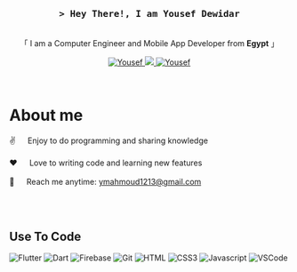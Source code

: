 
<h3 align="center">
        <samp>&gt; Hey There!, I am
                <b>Yousef Dewidar</b>
        </samp>
</h3>

<p align="center"> 
    <br>
    「 I am a Computer Engineer and Mobile App Developer from <b>Egypt</b> 」
    <br>
  </samp>
</p>

<p align="center">
 <a href="https://www.linkedin.com/in/yousef-dewidar-0884772a3/" target="_blank">
  <img src="https://img.shields.io/badge/LinkedIn-0077B5?style=for-the-badge&logo=linkedin&logoColor=white" alt="Yousef"/>
 </a>
 <a href="https://x.com/Yousefmd8" target="_blank">
  <img src="https://img.shields.io/badge/Twitter-000000?style=for-the-badge&logo=x&logoColor=white" />
 </a>
 <a href="https://www.facebook.com/profile.php?id=100009483401222" target="_blank">
  <img src="https://img.shields.io/badge/Facebook-20BEFF?&style=for-the-badge&logo=facebook&logoColor=white" alt="Yousef"  />
  </a> 
</p>
<br />

 # About me
 
<p>

 ✌️ &emsp; Enjoy to do programming and sharing knowledge <br/><br/>
 ❤️ &emsp; Love to writing code and learning new features<br/><br/>
 📧 &emsp; Reach me anytime: ymahmoud1213@gmail.com<br/><br/>

</p>


<br/>

## Use To Code

![Flutter](https://img.shields.io/badge/Flutter-092749?style=for-the-badge&logo=flutter&logoColor=06B6D4&labelColor=000000)
![Dart](https://img.shields.io/badge/Dart-092749?style=for-the-badge&logo=dart&logoColor=white)
![Firebase](https://img.shields.io/badge/FireBase-FFCB2B?style=for-the-badge&logo=firebase&logoColor=FFCB2B&labelColor=000000)
![Git](https://img.shields.io/badge/Git-F05032?style=for-the-badge&logo=git&logoColor=white)
![HTML](https://img.shields.io/badge/HTML5-E34F26?style=for-the-badge&logo=html5&logoColor=white)
![CSS3](https://img.shields.io/badge/CSS3-1572B6?style=for-the-badge&logo=css3&logoColor=white)
![Javascript](https://img.shields.io/badge/Javascript-F0DB4F?style=for-the-badge&labelColor=black&logo=javascript&logoColor=F0DB4F)
![VSCode](https://img.shields.io/badge/Visual_Studio-0078d7?style=for-the-badge&logo=visual%20studio&logoColor=white)

<br/>
<br/>


